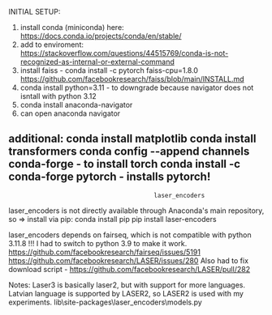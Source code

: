 INITIAL SETUP:
1) install conda (miniconda) here: https://docs.conda.io/projects/conda/en/stable/
2) add to enviroment: https://stackoverflow.com/questions/44515769/conda-is-not-recognized-as-internal-or-external-command
3) install faiss - conda install -c pytorch faiss-cpu=1.8.0 https://github.com/facebookresearch/faiss/blob/main/INSTALL.md
4) conda install python=3.11 - to downgrade because navigator does not isntall with python 3.12
5) conda install anaconda-navigator 
6) can open anaconda navigator

additional:
conda install matplotlib
conda install transformers
conda config --append channels conda-forge - to install torch
conda install -c conda-forge pytorch - installs pytorch! 
----------------------------------------------------------------------------------------------------------------------------
                                            laser_encoders

laser_encoders is not directly available through Anaconda's main repository, so => install via pip:
conda install pip
pip install laser-encoders

laser_encoders depends on fairseq, which is not compatible with python 3.11.8 !!! I had to switch to python 3.9 to make it work. 
https://github.com/facebookresearch/fairseq/issues/5191
https://github.com/facebookresearch/LASER/issues/280
Also had to fix download script - https://github.com/facebookresearch/LASER/pull/282

Notes:
    Laser3 is basically laser2, but with support for more languages. Latvian language is supported by LASER2, so LASER2 is used
    with my experiments. lib\site-packages\laser_encoders\models.py
